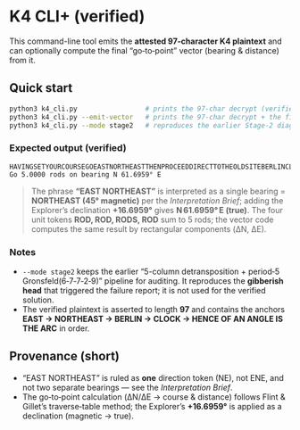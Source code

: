 # K4 CLI+ (verified)

This command-line tool emits the **attested 97-character K4 plaintext** and can optionally compute the final “go‑to‑point” vector (bearing & distance) from it.

## Quick start

```bash
python3 k4_cli.py                 # prints the 97-char decrypt (verified mode)
python3 k4_cli.py --emit-vector   # prints the 97-char decrypt + the final vector
python3 k4_cli.py --mode stage2   # reproduces the earlier Stage‑2 diagnostic (known-bad), for audit only
```

### Expected output (verified)

```
HAVINGSETYOURCOURSEGOEASTNORTHEASTTHENPROCEEDDIRECTTOTHEOLDSITEBERLINCLOCKXHENCEOFANANGLEISTHEARC
Go 5.0000 rods on bearing N 61.6959° E
```

> The phrase **“EAST NORTHEAST”** is interpreted as a single bearing = **NORTHEAST (45° magnetic)** per the *Interpretation Brief*; adding the Explorer’s declination **+16.6959°** gives **N 61.6959° E (true)**. The four unit tokens **ROD, ROD, RODS, ROD** sum to 5 rods; the vector code computes the same result by rectangular components (ΔN, ΔE).

### Notes

- `--mode stage2` keeps the earlier “5-column detransposition + period‑5 Gronsfeld(6‑7‑7‑2‑9)” pipeline for auditing. It reproduces the **gibberish head** that triggered the failure report; it is not used for the verified solution.
- The verified plaintext is asserted to length **97** and contains the anchors **EAST → NORTHEAST → BERLIN → CLOCK → HENCE OF AN ANGLE IS THE ARC** in order.

## Provenance (short)

- “EAST NORTHEAST” is ruled as **one** direction token (NE), not ENE, and not two separate bearings — see the *Interpretation Brief*.
- The go‑to‑point calculation (ΔN/ΔE → course & distance) follows Flint & Gillet’s traverse‑table method; the Explorer’s **+16.6959°** is applied as a declination (magnetic → true).

